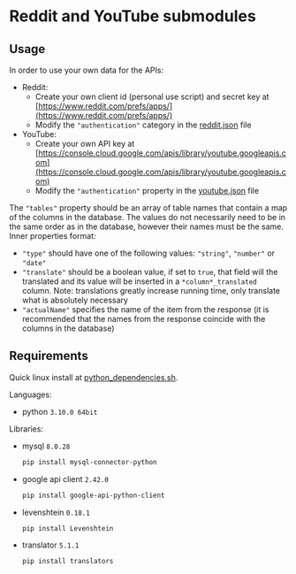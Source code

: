 # Reddit and YouTube submodules

## Usage

In order to use your own data for the APIs:

- Reddit:
  - Create your own client id (personal use script) and secret key at [https://www.reddit.com/prefs/apps/](https://www.reddit.com/prefs/apps/)
  - Modify the `"authentication"` category in the [reddit.json](../config/reddit.json) file
- YouTube:
  - Create your own API key at [https://console.cloud.google.com/apis/library/youtube.googleapis.com](https://console.cloud.google.com/apis/library/youtube.googleapis.com)
  - Modify the `"authentication"` property in the [youtube.json](../config/youtube.json) file

The `"tables"` property should be an array of table names that contain a map of the columns in the database. The values do not necessarily need to be in the same order as in the database, however their names must be the same. Inner properties format:

- `"type"` should have one of the following values: `"string"`, `"number"` or `"date"`
- `"translate"` should be a boolean value, if set to `true`, that field will the translated and its value will be inserted in a `*column*_translated` column. Note: translations greatly increase running time, only translate what is absolutely necessary
- `"actualName"` specifies the name of the item from the response (it is recommended that the names from the response coincide with the columns in the database)

## Requirements

Quick linux install at [python_dependencies.sh](../../python_dependencies.sh).

Languages:

- python `3.10.0 64bit`

Libraries:

- mysql `8.0.28`

    ```bash
    pip install mysql-connector-python
    ```

- google api client `2.42.0`

    ```bash
    pip install google-api-python-client
    ```

- levenshtein `0.18.1`

    ```bash
    pip install Levenshtein
    ```

- translator `5.1.1`

    ```bash
    pip install translators
    ```

